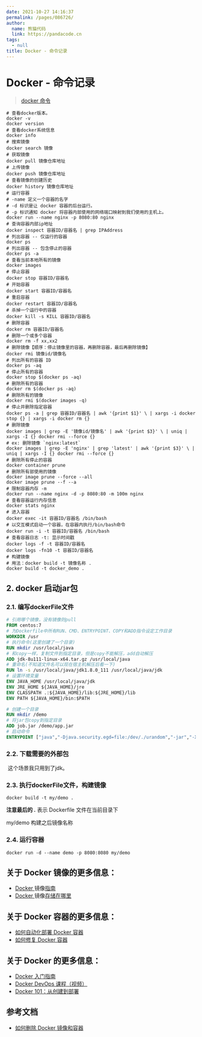 ```yaml
---
date: 2021-10-27 14:16:37
permalink: /pages/086726/
author: 
  name: 熊猫代码
  link: https://pandacode.cn
tags: 
  - null
title: Docker - 命令记录
---
```


# Docker - 命令记录

> [docker 命令](https://www.runoob.com/docker/docker-command-manual.html)

```shell
# 查看docker版本。
docker -v
docker version
# 查看docker系统信息
docker info
# 搜索镜像
docker search 镜像
# 获取镜像
docker pull 镜像仓库地址
# 上传镜像
docker push 镜像仓库地址
# 查看镜像的创建历史
docker history 镜像仓库地址
# 运行容器
# -name 定义一个容器的名字
# -d 标识是让 docker 容器的后台运行。
# -p 标识通知 docker 将容器内部使用的网络端口映射到我们使用的主机上。
docker run --name nginx -p 8080:80 nginx
# 查询容器内部ip地址
docker inspect 容器ID/容器名 | grep IPAddress
# 列出容器 -- 仅运行的容器
docker ps
# 列出容器 -- 包含停止的容器
docker ps -a
# 查看当前本地所有的镜像
docker images
# 停止容器
docker stop 容器ID/容器名
# 开始容器
docker start 容器ID/容器名
# 重启容器
docker restart 容器ID/容器名
# 杀掉一个运行中的容器
docker kill -s KILL 容器ID/容器名
# 删除容器
docker rm 容器ID/容器名
# 删除一个或多个容器
docker rm -f xx,xx2
# 删除镜像【顺序：停止镜像里的容器，再删除容器，最后再删除镜像】
docker rmi 镜像id/镜像名
# 列出所有的容器 ID
docker ps -aq
# 停止所有的容器
docker stop $(docker ps -aq)
# 删除所有的容器
docker rm $(docker ps -aq)
# 删除所有的镜像
docker rmi $(docker images -q)
# 停止并删除指定容器
docker ps -a | grep 容器ID/容器名 | awk '{print $1}' \ | xargs -i docker stop {} | xargs -i docker rm {}
# 删除镜像
docker images | grep -E '镜像id/镜像名' | awk '{print $3}' \ | uniq | xargs -I {} docker rmi --force {}
# ex: 删除镜像 `nginx:latest`
docker images | grep -E 'nginx' | grep 'latest' | awk '{print $3}' \ | uniq | xargs -I {} docker rmi --force {}
# 删除所有停止的容器
docker container prune
# 删除所有部使用的镜像
docker image prune --force --all
docker image prune --f --a
# 限制容器内存 -m
docker run --name nginx -d -p 8080:80 -m 100m nginx
# 查看容器运行内存信息
docker stats nginx
# 进入容器
docker exec -it 容器ID/容器名 /bin/bash
# 以交互模式启动一个容器，在容器内执行/bin/bash命令
docker run -i -t 容器ID/容器名 /bin/bash
# 查看容器日志 -t: 显示时间戳
docker logs -f -t 容器ID/容器名
docker logs -fn10 -t 容器ID/容器名
# 构建镜像
# 用法：docker build -t 镜像名称 .
docker build -t docker_demo .
```

## 2. docker 启动jar包

### 2.1. 编写dockerFile文件

```dockerfile
# 引用哪个镜像，没有镜像则pull
FROM centos:7
# 为Dockerfile中所有RUN、CMD、ENTRYPOINT、COPY和ADD指令设定工作目录
WORKDIR /usr
# 执行命令(这里创建了一个目录)
RUN mkdir /usr/local/java
# 和copy一样，复制文件到指定目录，但是copy不能解压，add自动解压
ADD jdk-8u111-linux-x64.tar.gz /usr/local/java
# 重命名(不知道文件名可以现在宿主机解压后看一下)
RUN ln -s /usr/local/java/jdk1.8.0_111 /usr/local/java/jdk 
# 设置环境变量 
ENV JAVA_HOME /usr/local/java/jdk 
ENV JRE_HOME ${JAVA_HOME}/jre 
ENV CLASSPATH .:${JAVA_HOME}/lib:${JRE_HOME}/lib 
ENV PATH ${JAVA_HOME}/bin:$PATH 

# 创建一个目录
RUN mkdir /demo
# 将jar包copy到指定目录
ADD job.jar /demo/app.jar
# 启动命令
ENTRYPOINT ["java","-Djava.security.egd=file:/dev/./urandom","-jar","-Xmx512m","-Xms512m","/demo/app.jar"]

```

### 2.2. 下载需要的外部包

​		这个场景我只用到了jdk。

### 2.3. 执行dockerFile文件，构建镜像

```shell
docker build -t my/demo .
```

**注意最后的 .**  表示 Dockerfile 文件在当前目录下

my/demo  构建之后镜像名称

### 2.4. 运行容器

```shell
docker run -d --name demo -p 8080:8080 my/demo
```



## **关于 Docker** 镜像**的更多信息：**

- [Docker ](https://www.freecodecamp.org/news/docker-image-guide-how-to-remove-and-delete-docker-images-stop-containers-and-remove-all-volumes/)镜像[指南](https://www.freecodecamp.org/news/docker-image-guide-how-to-remove-and-delete-docker-images-stop-containers-and-remove-all-volumes/)
- [Docker ](https://www.freecodecamp.org/news/where-are-docker-images-stored-docker-container-paths-explained/)镜像[存储在哪里](https://www.freecodecamp.org/news/where-are-docker-images-stored-docker-container-paths-explained/)

## **关于 Docker 容器的更多信息：**

- [如何自动化部署 Docker 容器](https://www.freecodecamp.org/news/automate-docker-container-deployment-via-maven-53a855e26d3e/)
- [如何修复 Docker 容器](https://www.freecodecamp.org/news/how-to-find-and-fix-docker-container-vulnerabilities-in-2020/)

## **关于 Docker 的更多信息：**

- [Docker 入门指南](https://www.freecodecamp.org/news/a-beginners-guide-to-docker-how-to-create-your-first-docker-application-cc03de9b639f/)
- [Docker DevOps 课程（视频）](https://www.freecodecamp.org/news/docker-devops-course/)
- [Docker 101：从创建到部署](https://www.freecodecamp.org/news/docker-101-creation-to-deployment/)

## 参考文档

- [如何删除 Docker 镜像和容器](https://chinese.freecodecamp.org/news/how-to-remove-images-in-docker/)
